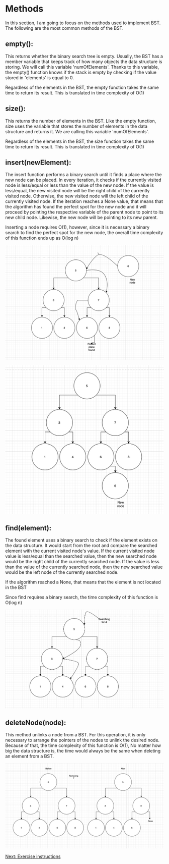 # Methods 

In this section, I am going to focus on the methods used to implement BST. The following are the most common methods of the BST. 

## empty():

This returns whether the binary search tree is empty. Usually, the BST has a  member variable that keeps track of how many objects the data structure is storing. We will call this variable 'numOfElements'. Thanks to this variable, the empty() function knows if the stack is empty by checking if the value stored in  'elements' is equal to 0. 

Regardless of the elements in the BST, the empty function takes the same time to return its result. This is translated in time complexity of O(1)

## size(): 

This returns the number of elements in the BST. Like the empty function, size uses the variable that stores the number of elements in the data structure and returns it. We are calling this variable 'numOfElements'. 

Regardless of the elements in the BST, the size function takes the same time to return its result. This is translated in time complexity of O(1)

## insert(newElement):

The insert function performs a binary search until it finds a place where the new node can be placed. In every iteration, it checks if the currently visited node is less/equal or less than the value of the new node. If the value is less/equal, the new visited node will be the right child of the currently visited node. Otherwise, the new visited node will the left child of the currently visited node. If the iteration reaches a None value, that means that the algorithm has found the perfect spot for the new node and it will proceed by pointing the respective variable of the parent node to point to its new child node. Likewise, the new node will be pointing to its new parent. 

Inserting a node requires O(1), however, since it is necessary a binary search to find the perfect spot for the new node, the overall time complexity of this function ends up as O(log n)

![insert()](https://raw.githubusercontent.com/solemnefi153/Data-Structures-Tutorial/master/Resources/Picture_Files/tree_binary_search_insert1.png)

![insert()](https://raw.githubusercontent.com/solemnefi153/Data-Structures-Tutorial/master/Resources/Picture_Files/tree_binary_search_insert2.png)



## find(element):

The found element uses a binary search to check if the element exists on the data structure. It would start from the root and compare the searched element with the current visited node's value. If the current visited node value is less/equal than the searched value, then the new searched node would be the right child of the currently searched node. If the value is less than the value of the currently searched node, then the new searched value would be the left node of the currently searched node. 

If the algorithm reached a None, that means that the element is not located in the BST

Since find requires a binary search, the time complexity of this function is O(log n)

![find()](https://raw.githubusercontent.com/solemnefi153/Data-Structures-Tutorial/master/Resources/Picture_Files/tree_binary_search_find.png)


## deleteNode(node):
This method unlinks a node from a BST. For this operation, it is only necessary to arrange the pointers of the nodes to unlink the desired node. Because of that, the time complexity of this function is O(1), No matter how big the data structure is, the time would always be the same when deleting an element from a BST. 

![find()](https://raw.githubusercontent.com/solemnefi153/Data-Structures-Tutorial/master/Resources/Picture_Files/tree_binary_search_delete_node.png)





[Next: Exercise instructions](./4.3.3-Exercise_Instructions.md)


